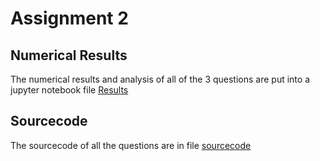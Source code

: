 # Assignment 2
## Numerical Results 
The numerical results and analysis of all of the 3 questions are put into a jupyter notebook file [Results](Assignment2/Results.ipynb)
## Sourcecode
The sourcecode of all the questions are in file [sourcecode](Assignment2/sourcecode.ipynb)
